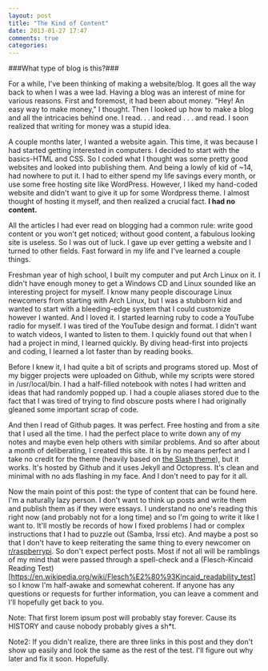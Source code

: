 ```yaml
---
layout: post
title: "The Kind of Content"
date: 2013-01-27 17:47
comments: true
categories: 
---
```


###What type of blog is this?###


For a while, I've been thinking of making a website/blog. It goes all the way back to when I was a wee lad. Having a blog was an interest of mine for various reasons. First and foremost, it had been about money. "Hey! An easy way to make money," I thought. Then I looked up how to make a blog and all the intricacies behind  one. I read. . . and read . . . and read. I soon realized that writing for money was a stupid idea.

<!-- more -->

A couple months later, I wanted a website again. This time, it was because I had started getting interested in computers. I decided to start with the basics-HTML and CSS. So I coded what I thought was some pretty good websites and looked into publishing them. And being a lowly of kid of ~14, had nowhere to put it. I had to either spend my life savings every month, or use some free hosting site like WordPress. However, I liked my hand-coded website and didn't want to give it up for some Wordpress theme. I almost thought of hosting it myself, and then realized a crucial fact. **I had no content.**

All the articles I had ever read on blogging  had a common rule: write good content or you won't get noticed; without good content, a fabulous looking site is useless. So I was out of luck. I gave up ever getting a website and I turned to other fields. Fast forward in my life and I've learned a couple things. 

Freshman year of high school, I built my computer and put Arch Linux on it. I didn't have enough money to get a Windows CD and Linux sounded like an interesting project for myself. I know many people discourage Linux newcomers from starting with Arch Linux, but I was a stubborn kid and wanted to start with a bleeding-edge system that I could customize however I wanted. And I loved it. I started learning ruby to code a YouTube radio for myself. I was tired of the YouTube design and format. I didn't want to watch videos, I wanted to listen to them. I quickly found out that when I had a project in mind, I learned quickly. By diving head-first into projects and coding, I learned a lot faster than by reading books.

Before I knew it, I had quite a bit of scripts and programs stored up. Most of my bigger projects were uploaded on Github, while my scripts were stored in /usr/local/bin. I had a half-filled notebook with notes I had written and ideas that had randomly popped up. I had a couple aliases stored due to the fact that I was tired of trying to find obscure posts where I had originally gleaned some important scrap of code. 

And then I read of Github pages. It was perfect. Free hosting and from a site that I used all the time. I had the perfect place to write down any of my notes and maybe even help others with similar problems. And so after about a month of deliberating, I created this site. It is by no means perfect and I take no credit for the theme (heavily based on [the Slash theme](http://zespia.tw/Octopress-Theme-Slash/)), but it works. It's hosted by Github and it uses Jekyll and Octopress. It's clean and minimal with no ads flashing in my face. And I don't need to pay for it all.

Now the main point of this post: the type of content that can be found here. I'm a naturally lazy person. I don't want to think up posts and write them and publish them as if they were essays. I understand no one's reading this right now (and probably not for a long time) and so I'm going to write it like I want to. It'll mostly be records of how I fixed problems I had or complex instructions that I had to puzzle out (Samba, Irssi etc). And maybe a post so that I don't have to keep reiterating the same thing to every newcomer on [r/raspberrypi](http://www.reddit.com/r/raspberrypi). So don't expect perfect posts. Most if not all will be ramblings of my mind that were passed through a spell-check and a (Flesch-Kincaid Reading Test)[https://en.wikipedia.org/wiki/Flesch%E2%80%93Kincaid_readability_test] so I know I'm half-awake and somewhat coherent. If anyone has any questions or requests for further information, you can leave a comment and I'll hopefully get back to you. 

Note: That first lorem ipsum post will probably stay forever. Cause its HISTORY and cause nobody probably gives a sh*t.

Note2: If you didn't realize, there are three links in this post and they don't show up easily and look the same as the rest of the test. I'll figure out why later and fix it soon. Hopefully.
